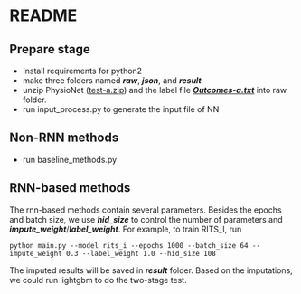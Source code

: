 # README

## Prepare stage
* Install requirements for python2
* make three folders named ***raw***, ***json***, and ***result***
* unzip PhysioNet ([test-a.zip](https://physionet.org/physiobank/database/challenge/2012/set-a.zip)) and the label file [***Outcomes-a.txt***](https://physionet.org/physiobank/database/challenge/2012/Outcomes-a.txt) into raw folder.
* run input_process.py to generate the input file of NN

## Non-RNN methods
* run baseline_methods.py

## RNN-based methods
The rnn-based methods contain several parameters. Besides the epochs and batch size, we use ***hid_size*** to control the number of parameters and ***impute_weight***/***label_weight***. For example, to train RITS_I, run
```
python main.py --model rits_i --epochs 1000 --batch_size 64 --impute_weight 0.3 --label_weight 1.0 --hid_size 108
```

The imputed results will be saved in ***result*** folder. Based on the imputations, we could run lightgbm to do the two-stage test.
